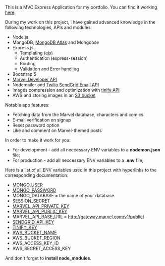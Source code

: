 This is a MVC Express Application for my portfolio.
You can find it working [here](https://my-marvel-mvc.herokuapp.com/).

During my work on this project, I have gained advanced knowledge in the following technologies, APIs and modules:
* Node.js
* MongoDB, [MongoDB Atlas](https://www.mongodb.com/cloud/atlas) and Mongoose
* Express.js
  * Templating (ejs)
  * Authentication (express-session)
  * Routing
  * Validation and Error handling
* Bootstrap 5
* [Marvel Developer API](https://developer.marvel.com/)
* Nodemailer and [Twilio SendGrid Email API](https://sendgrid.com/)
* Images compression and optimization with [tinify API](https://tinypng.com/)
* AWS and storing images in an [S3 bucket](https://aws.amazon.com/s3/)

Notable app features:
* Fetching data from the Marvel database, characters and comics
* E-mail verification on signup
* Reset password option
* Like and comment on Marvel-themed posts

In order to make it work for you:
* For development - add all neccessary ENV variables to a **nodemon.json** file;
* For production - add all neccessary ENV variables to a **.env** file;

Here is a list of all ENV variables used in this project with hyperlinks to the corresponding documentation:
* [MONGO_USER](https://docs.atlas.mongodb.com/)
* [MONGO_PASSWORD](https://docs.atlas.mongodb.com/)
* MONGO_DATABASE = the name of your database
* [SESSION_SECRET](https://expressjs.com/en/resources/middleware/session.html)
* [MARVEL_API_PRIVATE_KEY](https://developer.marvel.com/documentation/getting_started)
* [MARVEL_API_PUBLIC_KEY](https://developer.marvel.com/documentation/getting_started)
* MARVEL_API_BASE_URL = http://gateway.marvel.com/v1/public/
* [SENDGRID_API_KEY](https://docs.sendgrid.com/for-developers/sending-email/api-getting-started)
* [TINIFY_KEY](https://tinypng.com/developers/reference/nodejs)
* [AWS_BUCKET_NAME](https://aws.amazon.com/s3/getting-started/)
* AWS_BUCKET_REGION
* AWS_ACCESS_KEY_ID
* AWS_SECRET_ACCESS_KEY

And don't forget to **install node_modules**.
